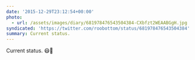 ```yaml
---
date: '2015-12-29T23:12:54+00:00'
photo:
  - url: /assets/images/diary/681978476543504384-CXbfzt2WEAABGgH.jpg
syndicated: 'https://twitter.com/roobottom/status/681978476543504384'
summary: Current status.
---
```

Current status. 😷🤒 

